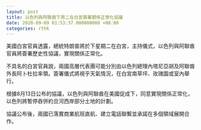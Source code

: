 ```yaml
---
layout: post
title: 以色列與阿聯酋下周二在白宮簽署關係正常化協議
date: 2020-09-09 01:53:37.000000000 +08:00
categories: rthk
---
```


美國白宮官員透露，總統特朗普將於下星期二在白宮，主持儀式，以色列與阿聯酋官員將簽署歷史性協議，實現關係正常化。

不具名的白宮官員說，兩國高層代表團可能分別由以色列總理內塔尼亞胡及阿聯酋外長阿卜杜拉率領。簽署儀式將視乎天氣情況，在白宮南草坪、玫瑰園或室內舉行。

根據8月13日公布的協議，以色列與阿聯酋在美國促成下，同意實現關係正常化，以色列將暫停吞併約旦河西岸部分土地的計劃。

協議公布後，兩國已落實商業航班直航、建立電話聯繫並承諾在多個領域展開合作。

